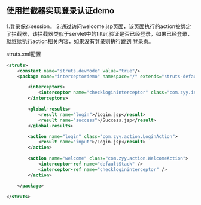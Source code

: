 ## 使用拦截器实现登录认证demo

1.登录保存session。
2.通过访问welcome.jsp页面，该页面执行的action被绑定了拦截器，该拦截器类似于servlet中的filter,验证是否已经登录，如果已经登录，就继续执行action相关内容，如果没有登录则执行跳到 登录页。

struts.xml配置
```xml
<struts>
	<constant name="struts.devMode" value="true"/>
	<package name="interceptordemo" namespace="/" extends="struts-default">

		<interceptors>
			<interceptor name="checklogininterceptor" class="com.zyy.interceptor.LoginInterceptor"/>
		</interceptors>

		<global-results>
			<result name="login">/Login.jsp</result>
			<result name="success">/Success.jsp</result>
		</global-results>

		<action name="login" class="com.zyy.action.LoginAction">
			<result name="input">/Login.jsp</result>
		</action>

		<action name="welcome" class="com.zyy.action.WelcomeAction">
			<interceptor-ref name="defaultStack" />
			<interceptor-ref name="checklogininterceptor" />
		</action>

	</package>

</struts>
```
